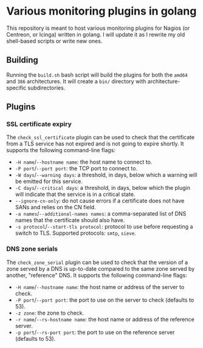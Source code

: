 Various monitoring plugins in golang
=====================================

This repository is meant to host various monitoring plugins for Nagios (or
Centreon, or Icinga) written in golang. I will update it as I rewrite my old
shell-based scripts or write new ones.

Building
---------

Running the `build.sh` bash script will build the plugins for both the `amd64`
and `386` architectures. It will create a `bin/` directory with
architecture-specific subdirectories.

Plugins
--------

### SSL certificate expiry

The `check_ssl_certificate` plugin can be used to check that the certificate
from a TLS service has not expired and is not going to expire shortly. It
supports the following command-line flags:

* `-H name`/`--hostname name`: the host name to connect to.
* `-P port`/`--port port`: the TCP port to connect to.
* `-W days`/`--warning days`: a threshold, in days, below which a warning will
  be emitted for this service.
* `-C days`/`--critical days`: a threshold, in days, below which the plugin will
  indicate that the service is in a critical state.
* `--ignore-cn-only`: do not cause errors if a certificate does not have SANs
  and relies on the CN field.
* `-a names`/`--additional-names names`: a comma-separated list of DNS names
  that the certificate should also have.
* `-s protocol`/`--start-tls protocol`: protocol to use before requesting a
  switch to TLS. Supported protocols: `smtp`, `sieve`.

### DNS zone serials

  The `check_zone_serial` plugin can be used to check that the version of a
  zone served by a DNS is up-to-date compared to the same zone served by
  another, "reference" DNS. It supports the following command-line flags:

* `-H name`/`--hostname name`: the host name or address of the server to
  check.
* `-P port`/`--port port`: the port to use on the server to check (defaults
  to 53).
* `-z zone`: the zone to check.
* `-r name`/`--rs-hostname name`: the host name or address of the reference
  server.
* `-p port`/`--rs-port port`: the port to use on the reference server
  (defaults to 53).